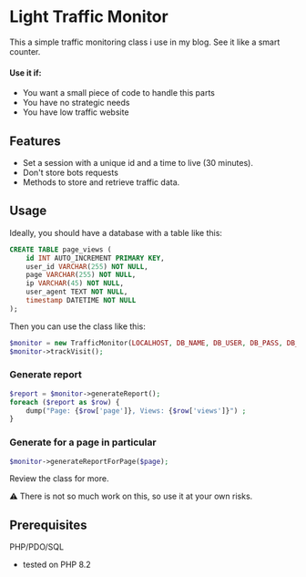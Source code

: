 # Light Traffic Monitor
This a simple traffic monitoring class i use in my blog. See it like a smart counter.

#### Use it if:
- You want a small piece of code to handle this parts
- You have no strategic needs
- You have low traffic website

## Features
- Set a session with a unique id and a time to live (30 minutes).
- Don't store bots requests
- Methods to store and retrieve traffic data.

## Usage
Ideally, you should have a database with a table like this:

```sql
CREATE TABLE page_views (
    id INT AUTO_INCREMENT PRIMARY KEY,
    user_id VARCHAR(255) NOT NULL,
    page VARCHAR(255) NOT NULL,
    ip VARCHAR(45) NOT NULL,
    user_agent TEXT NOT NULL,
    timestamp DATETIME NOT NULL
);
```

Then you can use the class like this:

```php
$monitor = new TrafficMonitor(LOCALHOST, DB_NAME, DB_USER, DB_PASS, DB_PORT);
$monitor->trackVisit();
```

### Generate report
```php
$report = $monitor->generateReport();
foreach ($report as $row) {
    dump("Page: {$row['page']}, Views: {$row['views']}") ;
}
```

### Generate for a page in particular
```php
$monitor->generateReportForPage($page);
```

Review the class for more.

:warning: There is not so much work on this, so use it at your own risks.

## Prerequisites
PHP/PDO/SQL 
- tested on PHP 8.2